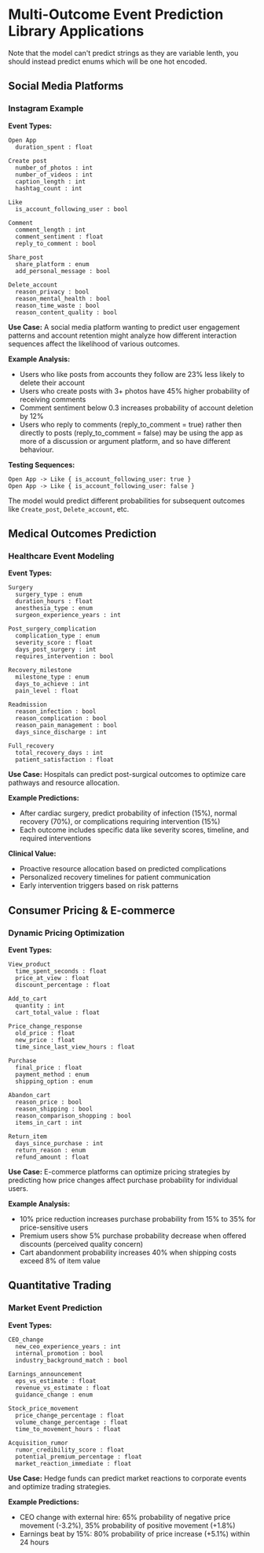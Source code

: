 # Multi-Outcome Event Prediction Library Applications





Note that the model can't predict strings as they are variable lenth, 
you should instead predict enums which will be one hot encoded.





## Social Media Platforms

### Instagram Example

**Event Types:**
```
Open App
  duration_spent : float

Create post
  number_of_photos : int
  number_of_videos : int
  caption_length : int
  hashtag_count : int

Like
  is_account_following_user : bool

Comment
  comment_length : int
  comment_sentiment : float
  reply_to_comment : bool

Share_post
  share_platform : enum
  add_personal_message : bool

Delete_account
  reason_privacy : bool
  reason_mental_health : bool
  reason_time_waste : bool
  reason_content_quality : bool
```

**Use Case:**
A social media platform wanting to predict user engagement patterns and account retention might analyze how different interaction sequences affect the likelihood of various outcomes.

**Example Analysis:**
- Users who like posts from accounts they follow are 23% less likely to delete their account
- Users who create posts with 3+ photos have 45% higher probability of receiving comments
- Comment sentiment below 0.3 increases probability of account deletion by 12%
- Users who reply to comments (reply_to_comment = true) rather then directly to posts (reply_to_comment = false) may be using the app as more of a discussion or argument platform, and so have different behaviour.

**Testing Sequences:**
```
Open App -> Like { is_account_following_user: true } 
Open App -> Like { is_account_following_user: false }
```

The model would predict different probabilities for subsequent outcomes like `Create_post`, `Delete_account`, etc.

## Medical Outcomes Prediction

### Healthcare Event Modeling

**Event Types:**
```
Surgery
  surgery_type : enum
  duration_hours : float
  anesthesia_type : enum
  surgeon_experience_years : int

Post_surgery_complication
  complication_type : enum
  severity_score : float
  days_post_surgery : int
  requires_intervention : bool

Recovery_milestone
  milestone_type : enum
  days_to_achieve : int
  pain_level : float

Readmission
  reason_infection : bool
  reason_complication : bool
  reason_pain_management : bool
  days_since_discharge : int

Full_recovery
  total_recovery_days : int
  patient_satisfaction : float
```

**Use Case:**
Hospitals can predict post-surgical outcomes to optimize care pathways and resource allocation.

**Example Predictions:**
- After cardiac surgery, predict probability of infection (15%), normal recovery (70%), or complications requiring intervention (15%)
- Each outcome includes specific data like severity scores, timeline, and required interventions

**Clinical Value:**
- Proactive resource allocation based on predicted complications
- Personalized recovery timelines for patient communication
- Early intervention triggers based on risk patterns

## Consumer Pricing & E-commerce

### Dynamic Pricing Optimization

**Event Types:**
```
View_product
  time_spent_seconds : float
  price_at_view : float
  discount_percentage : float

Add_to_cart
  quantity : int
  cart_total_value : float

Price_change_response
  old_price : float
  new_price : float
  time_since_last_view_hours : float

Purchase
  final_price : float
  payment_method : enum
  shipping_option : enum

Abandon_cart
  reason_price : bool
  reason_shipping : bool
  reason_comparison_shopping : bool
  items_in_cart : int

Return_item
  days_since_purchase : int
  return_reason : enum
  refund_amount : float
```

**Use Case:**
E-commerce platforms can optimize pricing strategies by predicting how price changes affect purchase probability for individual users.

**Example Analysis:**
- 10% price reduction increases purchase probability from 15% to 35% for price-sensitive users
- Premium users show 5% purchase probability decrease when offered discounts (perceived quality concern)
- Cart abandonment probability increases 40% when shipping costs exceed 8% of item value

## Quantitative Trading

### Market Event Prediction

**Event Types:**
```
CEO_change
  new_ceo_experience_years : int
  internal_promotion : bool
  industry_background_match : bool

Earnings_announcement
  eps_vs_estimate : float
  revenue_vs_estimate : float
  guidance_change : enum

Stock_price_movement
  price_change_percentage : float
  volume_change_percentage : float
  time_to_movement_hours : float

Acquisition_rumor
  rumor_credibility_score : float
  potential_premium_percentage : float
  market_reaction_immediate : float
```

**Use Case:**
Hedge funds can predict market reactions to corporate events and optimize trading strategies.

**Example Predictions:**
- CEO change with external hire: 65% probability of negative price movement (-3.2%), 35% probability of positive movement (+1.8%)
- Earnings beat by 15%: 80% probability of price increase (+5.1%) within 24 hours
